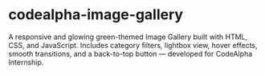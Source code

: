 # codealpha-image-gallery
A responsive and glowing green-themed Image Gallery built with HTML, CSS, and JavaScript. Includes category filters, lightbox view, hover effects, smooth transitions, and a back-to-top button — developed for CodeAlpha Internship.
